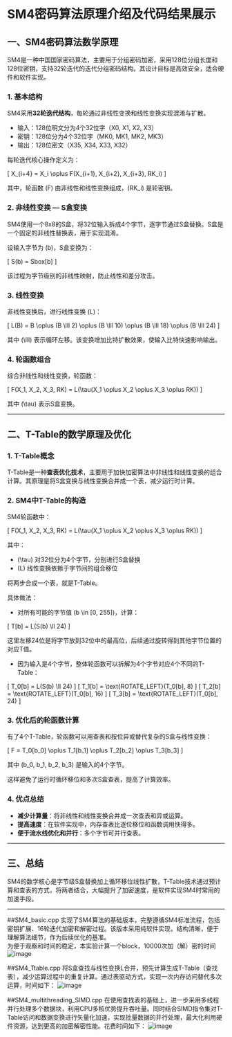 # SM4密码算法原理介绍及代码结果展示

## 一、SM4密码算法数学原理

SM4是一种中国国家密码算法，主要用于分组密码加密，采用128位分组长度和128位密钥，支持32轮迭代的迭代分组密码结构。其设计目标是高效安全，适合硬件和软件实现。

### 1. 基本结构

SM4采用**32轮迭代结构**，每轮通过非线性变换和线性变换实现混淆与扩散。

- 输入：128位明文分为4个32位字（X0, X1, X2, X3）
- 密钥：128位分为4个32位字（MK0, MK1, MK2, MK3）
- 输出：128位密文（X35, X34, X33, X32）

每轮迭代核心操作定义为：

\[
X_{i+4} = X_i \oplus F(X_{i+1}, X_{i+2}, X_{i+3}, RK_i)
\]

其中，轮函数 \(F\) 由非线性和线性变换组成，\(RK_i\) 是轮密钥。

### 2. 非线性变换 — S盒变换

SM4使用一个8x8的S盒，将32位输入拆成4个字节，逐字节通过S盒替换。S盒是一个固定的非线性替换表，用于实现混淆。

设输入字节为 \(b\)，S盒变换为：

\[
S(b) = Sbox[b]
\]

该过程为字节级别的非线性映射，防止线性和差分攻击。

### 3. 线性变换

非线性变换后，进行线性变换 \(L\)：

\[
L(B) = B \oplus (B \lll 2) \oplus (B \lll 10) \oplus (B \lll 18) \oplus (B \lll 24)
\]

其中 \(\lll\) 表示循环左移。该变换增加比特扩散效果，使输入比特快速影响输出。

### 4. 轮函数组合

综合非线性和线性变换，轮函数：

\[
F(X_1, X_2, X_3, RK) = L(\tau(X_1 \oplus X_2 \oplus X_3 \oplus RK))
\]

其中 \(\tau\) 表示S盒变换。

---

## 二、T-Table的数学原理及优化

### 1. T-Table概念

T-Table是一种**查表优化技术**，主要用于加快加密算法中非线性和线性变换的组合计算。其原理是将S盒变换与线性变换合并成一个表，减少运行时计算。

### 2. SM4中T-Table的构造

SM4轮函数中：

\[
F(X_1, X_2, X_3, RK) = L(\tau(X_1 \oplus X_2 \oplus X_3 \oplus RK))
\]

其中：

- \(\tau\) 对32位分为4个字节，分别进行S盒替换
- \(L\) 线性变换依赖于字节间的组合移位

将两步合成一个表，就是T-Table。

具体做法：

- 对所有可能的字节值 \(b \in [0, 255]\)，计算：

\[
T[b] = L(S(b) \ll 24)
\]

这里左移24位是将字节放到32位中的最高位，后续通过旋转得到其他字节位置的对应T值。

- 因为输入是4个字节，整体轮函数可以拆解为4个字节对应4个不同的T-Table：

\[
T_0[b] = L(S(b) \ll 24)
\]
\[
T_1[b] = \text{ROTATE\_LEFT}(T_0[b], 8)
\]
\[
T_2[b] = \text{ROTATE\_LEFT}(T_0[b], 16)
\]
\[
T_3[b] = \text{ROTATE\_LEFT}(T_0[b], 24)
\]

### 3. 优化后的轮函数计算

有了4个T-Table，轮函数可以用查表和按位异或替代复杂的S盒与线性变换：

\[
F = T_0[b_0] \oplus T_1[b_1] \oplus T_2[b_2] \oplus T_3[b_3]
\]

其中 \(b_0, b_1, b_2, b_3\) 是输入的4个字节。

这样避免了运行时循环移位和多次S盒查表，提高了计算效率。

### 4. 优点总结

- **减少计算量**：将非线性和线性变换合并成一次查表和异或运算。
- **提高速度**：在软件实现中，内存查表比逐位移位和函数调用快得多。
- **便于流水线优化和并行**：多个字节可并行查表。

---

## 三、总结

SM4的数学核心是字节级S盒替换加上循环移位线性扩散，T-Table技术通过预计算和查表的方式，将两者结合，大幅提升了加密速度，是软件实现SM4时常用的加速手段。

---


##SM4_basic.cpp 实现了SM4算法的基础版本，完整遵循SM4标准流程，包括密钥扩展、16轮迭代加密和解密过程。该版本采用纯软件实现，结构清晰，便于理解算法细节，作为后续优化的基准。  
为便于观察和时间的稳定，本实验计算一个block，10000次加（解）密的时间
![image](https://github.com/user-attachments/assets/a376957a-161b-4e04-959e-e56c3f6bb11c)

##SM4_Ttable.cpp 将S盒查找与线性变换L合并，预先计算生成T-Table（查找表），减少运算过程中的重复计算。通过表驱动方式，实现一次内存访问替代多次运算，时间如下：
![image](https://github.com/user-attachments/assets/ef294018-f5c4-4c64-811c-87933ccee40b)

##SM4_multithreading_SIMD.cpp 在使用查找表的基础上，进一步采用多线程并行处理多个数据块，利用CPU多核优势提升吞吐量。同时结合SIMD指令集对T-Table访问和数据变换进行矢量化加速，实现批量数据的并行处理，最大化利用硬件资源，达到更高的加密解密性能。花费时间如下：
![image](https://github.com/user-attachments/assets/92c19f48-8f13-4ef7-b0f4-2d73d8cc0207)


